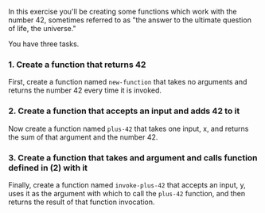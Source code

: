 In this exercise you'll be creating some functions which work with the number 42, sometimes referred to as "the answer to the ultimate question of life, the universe."

You have three tasks.

### 1. Create a function that returns 42

First, create a function named `new-function` that takes no arguments and returns the number 42 every time it is invoked.

### 2. Create a function that accepts an input and adds 42 to it 

Now create a function named `plus-42` that takes one input, x, and returns the sum of that argument and the number 42.

### 3. Create a function that takes and argument and calls function defined in (2) with it

Finally, create a function named `invoke-plus-42` that accepts an input, y, uses it as the argument with which to call the `plus-42` function, and then returns the result of that function invocation.
